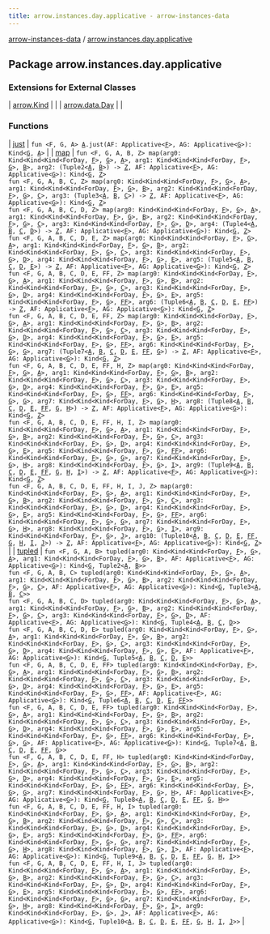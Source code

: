 ```yaml
---
title: arrow.instances.day.applicative - arrow-instances-data
---
```


[arrow-instances-data](../index.html) / [arrow.instances.day.applicative](./index.html)

## Package arrow.instances.day.applicative

### Extensions for External Classes

| [arrow.Kind](arrow.-kind/index.html) |  |
| [arrow.data.Day](arrow.data.-day/index.html) |  |

### Functions

| [just](just.html) | `fun <F, G, A> `[`A`](just.html#A)`.just(AF: Applicative<`[`F`](just.html#F)`>, AG: Applicative<`[`G`](just.html#G)`>): Kind<`[`G`](just.html#G)`, `[`A`](just.html#A)`>` |
| [map](map.html) | `fun <F, G, A, B, Z> map(arg0: Kind<Kind<Kind<ForDay, `[`F`](map.html#F)`>, `[`G`](map.html#G)`>, `[`A`](map.html#A)`>, arg1: Kind<Kind<Kind<ForDay, `[`F`](map.html#F)`>, `[`G`](map.html#G)`>, `[`B`](map.html#B)`>, arg2: (Tuple2<`[`A`](map.html#A)`, `[`B`](map.html#B)`>) -> `[`Z`](map.html#Z)`, AF: Applicative<`[`F`](map.html#F)`>, AG: Applicative<`[`G`](map.html#G)`>): Kind<`[`G`](map.html#G)`, `[`Z`](map.html#Z)`>`<br>`fun <F, G, A, B, C, Z> map(arg0: Kind<Kind<Kind<ForDay, `[`F`](map.html#F)`>, `[`G`](map.html#G)`>, `[`A`](map.html#A)`>, arg1: Kind<Kind<Kind<ForDay, `[`F`](map.html#F)`>, `[`G`](map.html#G)`>, `[`B`](map.html#B)`>, arg2: Kind<Kind<Kind<ForDay, `[`F`](map.html#F)`>, `[`G`](map.html#G)`>, `[`C`](map.html#C)`>, arg3: (Tuple3<`[`A`](map.html#A)`, `[`B`](map.html#B)`, `[`C`](map.html#C)`>) -> `[`Z`](map.html#Z)`, AF: Applicative<`[`F`](map.html#F)`>, AG: Applicative<`[`G`](map.html#G)`>): Kind<`[`G`](map.html#G)`, `[`Z`](map.html#Z)`>`<br>`fun <F, G, A, B, C, D, Z> map(arg0: Kind<Kind<Kind<ForDay, `[`F`](map.html#F)`>, `[`G`](map.html#G)`>, `[`A`](map.html#A)`>, arg1: Kind<Kind<Kind<ForDay, `[`F`](map.html#F)`>, `[`G`](map.html#G)`>, `[`B`](map.html#B)`>, arg2: Kind<Kind<Kind<ForDay, `[`F`](map.html#F)`>, `[`G`](map.html#G)`>, `[`C`](map.html#C)`>, arg3: Kind<Kind<Kind<ForDay, `[`F`](map.html#F)`>, `[`G`](map.html#G)`>, `[`D`](map.html#D)`>, arg4: (Tuple4<`[`A`](map.html#A)`, `[`B`](map.html#B)`, `[`C`](map.html#C)`, `[`D`](map.html#D)`>) -> `[`Z`](map.html#Z)`, AF: Applicative<`[`F`](map.html#F)`>, AG: Applicative<`[`G`](map.html#G)`>): Kind<`[`G`](map.html#G)`, `[`Z`](map.html#Z)`>`<br>`fun <F, G, A, B, C, D, E, Z> map(arg0: Kind<Kind<Kind<ForDay, `[`F`](map.html#F)`>, `[`G`](map.html#G)`>, `[`A`](map.html#A)`>, arg1: Kind<Kind<Kind<ForDay, `[`F`](map.html#F)`>, `[`G`](map.html#G)`>, `[`B`](map.html#B)`>, arg2: Kind<Kind<Kind<ForDay, `[`F`](map.html#F)`>, `[`G`](map.html#G)`>, `[`C`](map.html#C)`>, arg3: Kind<Kind<Kind<ForDay, `[`F`](map.html#F)`>, `[`G`](map.html#G)`>, `[`D`](map.html#D)`>, arg4: Kind<Kind<Kind<ForDay, `[`F`](map.html#F)`>, `[`G`](map.html#G)`>, `[`E`](map.html#E)`>, arg5: (Tuple5<`[`A`](map.html#A)`, `[`B`](map.html#B)`, `[`C`](map.html#C)`, `[`D`](map.html#D)`, `[`E`](map.html#E)`>) -> `[`Z`](map.html#Z)`, AF: Applicative<`[`F`](map.html#F)`>, AG: Applicative<`[`G`](map.html#G)`>): Kind<`[`G`](map.html#G)`, `[`Z`](map.html#Z)`>`<br>`fun <F, G, A, B, C, D, E, FF, Z> map(arg0: Kind<Kind<Kind<ForDay, `[`F`](map.html#F)`>, `[`G`](map.html#G)`>, `[`A`](map.html#A)`>, arg1: Kind<Kind<Kind<ForDay, `[`F`](map.html#F)`>, `[`G`](map.html#G)`>, `[`B`](map.html#B)`>, arg2: Kind<Kind<Kind<ForDay, `[`F`](map.html#F)`>, `[`G`](map.html#G)`>, `[`C`](map.html#C)`>, arg3: Kind<Kind<Kind<ForDay, `[`F`](map.html#F)`>, `[`G`](map.html#G)`>, `[`D`](map.html#D)`>, arg4: Kind<Kind<Kind<ForDay, `[`F`](map.html#F)`>, `[`G`](map.html#G)`>, `[`E`](map.html#E)`>, arg5: Kind<Kind<Kind<ForDay, `[`F`](map.html#F)`>, `[`G`](map.html#G)`>, `[`FF`](map.html#FF)`>, arg6: (Tuple6<`[`A`](map.html#A)`, `[`B`](map.html#B)`, `[`C`](map.html#C)`, `[`D`](map.html#D)`, `[`E`](map.html#E)`, `[`FF`](map.html#FF)`>) -> `[`Z`](map.html#Z)`, AF: Applicative<`[`F`](map.html#F)`>, AG: Applicative<`[`G`](map.html#G)`>): Kind<`[`G`](map.html#G)`, `[`Z`](map.html#Z)`>`<br>`fun <F, G, A, B, C, D, E, FF, Z> map(arg0: Kind<Kind<Kind<ForDay, `[`F`](map.html#F)`>, `[`G`](map.html#G)`>, `[`A`](map.html#A)`>, arg1: Kind<Kind<Kind<ForDay, `[`F`](map.html#F)`>, `[`G`](map.html#G)`>, `[`B`](map.html#B)`>, arg2: Kind<Kind<Kind<ForDay, `[`F`](map.html#F)`>, `[`G`](map.html#G)`>, `[`C`](map.html#C)`>, arg3: Kind<Kind<Kind<ForDay, `[`F`](map.html#F)`>, `[`G`](map.html#G)`>, `[`D`](map.html#D)`>, arg4: Kind<Kind<Kind<ForDay, `[`F`](map.html#F)`>, `[`G`](map.html#G)`>, `[`E`](map.html#E)`>, arg5: Kind<Kind<Kind<ForDay, `[`F`](map.html#F)`>, `[`G`](map.html#G)`>, `[`FF`](map.html#FF)`>, arg6: Kind<Kind<Kind<ForDay, `[`F`](map.html#F)`>, `[`G`](map.html#G)`>, `[`G`](map.html#G)`>, arg7: (Tuple7<`[`A`](map.html#A)`, `[`B`](map.html#B)`, `[`C`](map.html#C)`, `[`D`](map.html#D)`, `[`E`](map.html#E)`, `[`FF`](map.html#FF)`, `[`G`](map.html#G)`>) -> `[`Z`](map.html#Z)`, AF: Applicative<`[`F`](map.html#F)`>, AG: Applicative<`[`G`](map.html#G)`>): Kind<`[`G`](map.html#G)`, `[`Z`](map.html#Z)`>`<br>`fun <F, G, A, B, C, D, E, FF, H, Z> map(arg0: Kind<Kind<Kind<ForDay, `[`F`](map.html#F)`>, `[`G`](map.html#G)`>, `[`A`](map.html#A)`>, arg1: Kind<Kind<Kind<ForDay, `[`F`](map.html#F)`>, `[`G`](map.html#G)`>, `[`B`](map.html#B)`>, arg2: Kind<Kind<Kind<ForDay, `[`F`](map.html#F)`>, `[`G`](map.html#G)`>, `[`C`](map.html#C)`>, arg3: Kind<Kind<Kind<ForDay, `[`F`](map.html#F)`>, `[`G`](map.html#G)`>, `[`D`](map.html#D)`>, arg4: Kind<Kind<Kind<ForDay, `[`F`](map.html#F)`>, `[`G`](map.html#G)`>, `[`E`](map.html#E)`>, arg5: Kind<Kind<Kind<ForDay, `[`F`](map.html#F)`>, `[`G`](map.html#G)`>, `[`FF`](map.html#FF)`>, arg6: Kind<Kind<Kind<ForDay, `[`F`](map.html#F)`>, `[`G`](map.html#G)`>, `[`G`](map.html#G)`>, arg7: Kind<Kind<Kind<ForDay, `[`F`](map.html#F)`>, `[`G`](map.html#G)`>, `[`H`](map.html#H)`>, arg8: (Tuple8<`[`A`](map.html#A)`, `[`B`](map.html#B)`, `[`C`](map.html#C)`, `[`D`](map.html#D)`, `[`E`](map.html#E)`, `[`FF`](map.html#FF)`, `[`G`](map.html#G)`, `[`H`](map.html#H)`>) -> `[`Z`](map.html#Z)`, AF: Applicative<`[`F`](map.html#F)`>, AG: Applicative<`[`G`](map.html#G)`>): Kind<`[`G`](map.html#G)`, `[`Z`](map.html#Z)`>`<br>`fun <F, G, A, B, C, D, E, FF, H, I, Z> map(arg0: Kind<Kind<Kind<ForDay, `[`F`](map.html#F)`>, `[`G`](map.html#G)`>, `[`A`](map.html#A)`>, arg1: Kind<Kind<Kind<ForDay, `[`F`](map.html#F)`>, `[`G`](map.html#G)`>, `[`B`](map.html#B)`>, arg2: Kind<Kind<Kind<ForDay, `[`F`](map.html#F)`>, `[`G`](map.html#G)`>, `[`C`](map.html#C)`>, arg3: Kind<Kind<Kind<ForDay, `[`F`](map.html#F)`>, `[`G`](map.html#G)`>, `[`D`](map.html#D)`>, arg4: Kind<Kind<Kind<ForDay, `[`F`](map.html#F)`>, `[`G`](map.html#G)`>, `[`E`](map.html#E)`>, arg5: Kind<Kind<Kind<ForDay, `[`F`](map.html#F)`>, `[`G`](map.html#G)`>, `[`FF`](map.html#FF)`>, arg6: Kind<Kind<Kind<ForDay, `[`F`](map.html#F)`>, `[`G`](map.html#G)`>, `[`G`](map.html#G)`>, arg7: Kind<Kind<Kind<ForDay, `[`F`](map.html#F)`>, `[`G`](map.html#G)`>, `[`H`](map.html#H)`>, arg8: Kind<Kind<Kind<ForDay, `[`F`](map.html#F)`>, `[`G`](map.html#G)`>, `[`I`](map.html#I)`>, arg9: (Tuple9<`[`A`](map.html#A)`, `[`B`](map.html#B)`, `[`C`](map.html#C)`, `[`D`](map.html#D)`, `[`E`](map.html#E)`, `[`FF`](map.html#FF)`, `[`G`](map.html#G)`, `[`H`](map.html#H)`, `[`I`](map.html#I)`>) -> `[`Z`](map.html#Z)`, AF: Applicative<`[`F`](map.html#F)`>, AG: Applicative<`[`G`](map.html#G)`>): Kind<`[`G`](map.html#G)`, `[`Z`](map.html#Z)`>`<br>`fun <F, G, A, B, C, D, E, FF, H, I, J, Z> map(arg0: Kind<Kind<Kind<ForDay, `[`F`](map.html#F)`>, `[`G`](map.html#G)`>, `[`A`](map.html#A)`>, arg1: Kind<Kind<Kind<ForDay, `[`F`](map.html#F)`>, `[`G`](map.html#G)`>, `[`B`](map.html#B)`>, arg2: Kind<Kind<Kind<ForDay, `[`F`](map.html#F)`>, `[`G`](map.html#G)`>, `[`C`](map.html#C)`>, arg3: Kind<Kind<Kind<ForDay, `[`F`](map.html#F)`>, `[`G`](map.html#G)`>, `[`D`](map.html#D)`>, arg4: Kind<Kind<Kind<ForDay, `[`F`](map.html#F)`>, `[`G`](map.html#G)`>, `[`E`](map.html#E)`>, arg5: Kind<Kind<Kind<ForDay, `[`F`](map.html#F)`>, `[`G`](map.html#G)`>, `[`FF`](map.html#FF)`>, arg6: Kind<Kind<Kind<ForDay, `[`F`](map.html#F)`>, `[`G`](map.html#G)`>, `[`G`](map.html#G)`>, arg7: Kind<Kind<Kind<ForDay, `[`F`](map.html#F)`>, `[`G`](map.html#G)`>, `[`H`](map.html#H)`>, arg8: Kind<Kind<Kind<ForDay, `[`F`](map.html#F)`>, `[`G`](map.html#G)`>, `[`I`](map.html#I)`>, arg9: Kind<Kind<Kind<ForDay, `[`F`](map.html#F)`>, `[`G`](map.html#G)`>, `[`J`](map.html#J)`>, arg10: (Tuple10<`[`A`](map.html#A)`, `[`B`](map.html#B)`, `[`C`](map.html#C)`, `[`D`](map.html#D)`, `[`E`](map.html#E)`, `[`FF`](map.html#FF)`, `[`G`](map.html#G)`, `[`H`](map.html#H)`, `[`I`](map.html#I)`, `[`J`](map.html#J)`>) -> `[`Z`](map.html#Z)`, AF: Applicative<`[`F`](map.html#F)`>, AG: Applicative<`[`G`](map.html#G)`>): Kind<`[`G`](map.html#G)`, `[`Z`](map.html#Z)`>` |
| [tupled](tupled.html) | `fun <F, G, A, B> tupled(arg0: Kind<Kind<Kind<ForDay, `[`F`](tupled.html#F)`>, `[`G`](tupled.html#G)`>, `[`A`](tupled.html#A)`>, arg1: Kind<Kind<Kind<ForDay, `[`F`](tupled.html#F)`>, `[`G`](tupled.html#G)`>, `[`B`](tupled.html#B)`>, AF: Applicative<`[`F`](tupled.html#F)`>, AG: Applicative<`[`G`](tupled.html#G)`>): Kind<`[`G`](tupled.html#G)`, Tuple2<`[`A`](tupled.html#A)`, `[`B`](tupled.html#B)`>>`<br>`fun <F, G, A, B, C> tupled(arg0: Kind<Kind<Kind<ForDay, `[`F`](tupled.html#F)`>, `[`G`](tupled.html#G)`>, `[`A`](tupled.html#A)`>, arg1: Kind<Kind<Kind<ForDay, `[`F`](tupled.html#F)`>, `[`G`](tupled.html#G)`>, `[`B`](tupled.html#B)`>, arg2: Kind<Kind<Kind<ForDay, `[`F`](tupled.html#F)`>, `[`G`](tupled.html#G)`>, `[`C`](tupled.html#C)`>, AF: Applicative<`[`F`](tupled.html#F)`>, AG: Applicative<`[`G`](tupled.html#G)`>): Kind<`[`G`](tupled.html#G)`, Tuple3<`[`A`](tupled.html#A)`, `[`B`](tupled.html#B)`, `[`C`](tupled.html#C)`>>`<br>`fun <F, G, A, B, C, D> tupled(arg0: Kind<Kind<Kind<ForDay, `[`F`](tupled.html#F)`>, `[`G`](tupled.html#G)`>, `[`A`](tupled.html#A)`>, arg1: Kind<Kind<Kind<ForDay, `[`F`](tupled.html#F)`>, `[`G`](tupled.html#G)`>, `[`B`](tupled.html#B)`>, arg2: Kind<Kind<Kind<ForDay, `[`F`](tupled.html#F)`>, `[`G`](tupled.html#G)`>, `[`C`](tupled.html#C)`>, arg3: Kind<Kind<Kind<ForDay, `[`F`](tupled.html#F)`>, `[`G`](tupled.html#G)`>, `[`D`](tupled.html#D)`>, AF: Applicative<`[`F`](tupled.html#F)`>, AG: Applicative<`[`G`](tupled.html#G)`>): Kind<`[`G`](tupled.html#G)`, Tuple4<`[`A`](tupled.html#A)`, `[`B`](tupled.html#B)`, `[`C`](tupled.html#C)`, `[`D`](tupled.html#D)`>>`<br>`fun <F, G, A, B, C, D, E> tupled(arg0: Kind<Kind<Kind<ForDay, `[`F`](tupled.html#F)`>, `[`G`](tupled.html#G)`>, `[`A`](tupled.html#A)`>, arg1: Kind<Kind<Kind<ForDay, `[`F`](tupled.html#F)`>, `[`G`](tupled.html#G)`>, `[`B`](tupled.html#B)`>, arg2: Kind<Kind<Kind<ForDay, `[`F`](tupled.html#F)`>, `[`G`](tupled.html#G)`>, `[`C`](tupled.html#C)`>, arg3: Kind<Kind<Kind<ForDay, `[`F`](tupled.html#F)`>, `[`G`](tupled.html#G)`>, `[`D`](tupled.html#D)`>, arg4: Kind<Kind<Kind<ForDay, `[`F`](tupled.html#F)`>, `[`G`](tupled.html#G)`>, `[`E`](tupled.html#E)`>, AF: Applicative<`[`F`](tupled.html#F)`>, AG: Applicative<`[`G`](tupled.html#G)`>): Kind<`[`G`](tupled.html#G)`, Tuple5<`[`A`](tupled.html#A)`, `[`B`](tupled.html#B)`, `[`C`](tupled.html#C)`, `[`D`](tupled.html#D)`, `[`E`](tupled.html#E)`>>`<br>`fun <F, G, A, B, C, D, E, FF> tupled(arg0: Kind<Kind<Kind<ForDay, `[`F`](tupled.html#F)`>, `[`G`](tupled.html#G)`>, `[`A`](tupled.html#A)`>, arg1: Kind<Kind<Kind<ForDay, `[`F`](tupled.html#F)`>, `[`G`](tupled.html#G)`>, `[`B`](tupled.html#B)`>, arg2: Kind<Kind<Kind<ForDay, `[`F`](tupled.html#F)`>, `[`G`](tupled.html#G)`>, `[`C`](tupled.html#C)`>, arg3: Kind<Kind<Kind<ForDay, `[`F`](tupled.html#F)`>, `[`G`](tupled.html#G)`>, `[`D`](tupled.html#D)`>, arg4: Kind<Kind<Kind<ForDay, `[`F`](tupled.html#F)`>, `[`G`](tupled.html#G)`>, `[`E`](tupled.html#E)`>, arg5: Kind<Kind<Kind<ForDay, `[`F`](tupled.html#F)`>, `[`G`](tupled.html#G)`>, `[`FF`](tupled.html#FF)`>, AF: Applicative<`[`F`](tupled.html#F)`>, AG: Applicative<`[`G`](tupled.html#G)`>): Kind<`[`G`](tupled.html#G)`, Tuple6<`[`A`](tupled.html#A)`, `[`B`](tupled.html#B)`, `[`C`](tupled.html#C)`, `[`D`](tupled.html#D)`, `[`E`](tupled.html#E)`, `[`FF`](tupled.html#FF)`>>`<br>`fun <F, G, A, B, C, D, E, FF> tupled(arg0: Kind<Kind<Kind<ForDay, `[`F`](tupled.html#F)`>, `[`G`](tupled.html#G)`>, `[`A`](tupled.html#A)`>, arg1: Kind<Kind<Kind<ForDay, `[`F`](tupled.html#F)`>, `[`G`](tupled.html#G)`>, `[`B`](tupled.html#B)`>, arg2: Kind<Kind<Kind<ForDay, `[`F`](tupled.html#F)`>, `[`G`](tupled.html#G)`>, `[`C`](tupled.html#C)`>, arg3: Kind<Kind<Kind<ForDay, `[`F`](tupled.html#F)`>, `[`G`](tupled.html#G)`>, `[`D`](tupled.html#D)`>, arg4: Kind<Kind<Kind<ForDay, `[`F`](tupled.html#F)`>, `[`G`](tupled.html#G)`>, `[`E`](tupled.html#E)`>, arg5: Kind<Kind<Kind<ForDay, `[`F`](tupled.html#F)`>, `[`G`](tupled.html#G)`>, `[`FF`](tupled.html#FF)`>, arg6: Kind<Kind<Kind<ForDay, `[`F`](tupled.html#F)`>, `[`G`](tupled.html#G)`>, `[`G`](tupled.html#G)`>, AF: Applicative<`[`F`](tupled.html#F)`>, AG: Applicative<`[`G`](tupled.html#G)`>): Kind<`[`G`](tupled.html#G)`, Tuple7<`[`A`](tupled.html#A)`, `[`B`](tupled.html#B)`, `[`C`](tupled.html#C)`, `[`D`](tupled.html#D)`, `[`E`](tupled.html#E)`, `[`FF`](tupled.html#FF)`, `[`G`](tupled.html#G)`>>`<br>`fun <F, G, A, B, C, D, E, FF, H> tupled(arg0: Kind<Kind<Kind<ForDay, `[`F`](tupled.html#F)`>, `[`G`](tupled.html#G)`>, `[`A`](tupled.html#A)`>, arg1: Kind<Kind<Kind<ForDay, `[`F`](tupled.html#F)`>, `[`G`](tupled.html#G)`>, `[`B`](tupled.html#B)`>, arg2: Kind<Kind<Kind<ForDay, `[`F`](tupled.html#F)`>, `[`G`](tupled.html#G)`>, `[`C`](tupled.html#C)`>, arg3: Kind<Kind<Kind<ForDay, `[`F`](tupled.html#F)`>, `[`G`](tupled.html#G)`>, `[`D`](tupled.html#D)`>, arg4: Kind<Kind<Kind<ForDay, `[`F`](tupled.html#F)`>, `[`G`](tupled.html#G)`>, `[`E`](tupled.html#E)`>, arg5: Kind<Kind<Kind<ForDay, `[`F`](tupled.html#F)`>, `[`G`](tupled.html#G)`>, `[`FF`](tupled.html#FF)`>, arg6: Kind<Kind<Kind<ForDay, `[`F`](tupled.html#F)`>, `[`G`](tupled.html#G)`>, `[`G`](tupled.html#G)`>, arg7: Kind<Kind<Kind<ForDay, `[`F`](tupled.html#F)`>, `[`G`](tupled.html#G)`>, `[`H`](tupled.html#H)`>, AF: Applicative<`[`F`](tupled.html#F)`>, AG: Applicative<`[`G`](tupled.html#G)`>): Kind<`[`G`](tupled.html#G)`, Tuple8<`[`A`](tupled.html#A)`, `[`B`](tupled.html#B)`, `[`C`](tupled.html#C)`, `[`D`](tupled.html#D)`, `[`E`](tupled.html#E)`, `[`FF`](tupled.html#FF)`, `[`G`](tupled.html#G)`, `[`H`](tupled.html#H)`>>`<br>`fun <F, G, A, B, C, D, E, FF, H, I> tupled(arg0: Kind<Kind<Kind<ForDay, `[`F`](tupled.html#F)`>, `[`G`](tupled.html#G)`>, `[`A`](tupled.html#A)`>, arg1: Kind<Kind<Kind<ForDay, `[`F`](tupled.html#F)`>, `[`G`](tupled.html#G)`>, `[`B`](tupled.html#B)`>, arg2: Kind<Kind<Kind<ForDay, `[`F`](tupled.html#F)`>, `[`G`](tupled.html#G)`>, `[`C`](tupled.html#C)`>, arg3: Kind<Kind<Kind<ForDay, `[`F`](tupled.html#F)`>, `[`G`](tupled.html#G)`>, `[`D`](tupled.html#D)`>, arg4: Kind<Kind<Kind<ForDay, `[`F`](tupled.html#F)`>, `[`G`](tupled.html#G)`>, `[`E`](tupled.html#E)`>, arg5: Kind<Kind<Kind<ForDay, `[`F`](tupled.html#F)`>, `[`G`](tupled.html#G)`>, `[`FF`](tupled.html#FF)`>, arg6: Kind<Kind<Kind<ForDay, `[`F`](tupled.html#F)`>, `[`G`](tupled.html#G)`>, `[`G`](tupled.html#G)`>, arg7: Kind<Kind<Kind<ForDay, `[`F`](tupled.html#F)`>, `[`G`](tupled.html#G)`>, `[`H`](tupled.html#H)`>, arg8: Kind<Kind<Kind<ForDay, `[`F`](tupled.html#F)`>, `[`G`](tupled.html#G)`>, `[`I`](tupled.html#I)`>, AF: Applicative<`[`F`](tupled.html#F)`>, AG: Applicative<`[`G`](tupled.html#G)`>): Kind<`[`G`](tupled.html#G)`, Tuple9<`[`A`](tupled.html#A)`, `[`B`](tupled.html#B)`, `[`C`](tupled.html#C)`, `[`D`](tupled.html#D)`, `[`E`](tupled.html#E)`, `[`FF`](tupled.html#FF)`, `[`G`](tupled.html#G)`, `[`H`](tupled.html#H)`, `[`I`](tupled.html#I)`>>`<br>`fun <F, G, A, B, C, D, E, FF, H, I, J> tupled(arg0: Kind<Kind<Kind<ForDay, `[`F`](tupled.html#F)`>, `[`G`](tupled.html#G)`>, `[`A`](tupled.html#A)`>, arg1: Kind<Kind<Kind<ForDay, `[`F`](tupled.html#F)`>, `[`G`](tupled.html#G)`>, `[`B`](tupled.html#B)`>, arg2: Kind<Kind<Kind<ForDay, `[`F`](tupled.html#F)`>, `[`G`](tupled.html#G)`>, `[`C`](tupled.html#C)`>, arg3: Kind<Kind<Kind<ForDay, `[`F`](tupled.html#F)`>, `[`G`](tupled.html#G)`>, `[`D`](tupled.html#D)`>, arg4: Kind<Kind<Kind<ForDay, `[`F`](tupled.html#F)`>, `[`G`](tupled.html#G)`>, `[`E`](tupled.html#E)`>, arg5: Kind<Kind<Kind<ForDay, `[`F`](tupled.html#F)`>, `[`G`](tupled.html#G)`>, `[`FF`](tupled.html#FF)`>, arg6: Kind<Kind<Kind<ForDay, `[`F`](tupled.html#F)`>, `[`G`](tupled.html#G)`>, `[`G`](tupled.html#G)`>, arg7: Kind<Kind<Kind<ForDay, `[`F`](tupled.html#F)`>, `[`G`](tupled.html#G)`>, `[`H`](tupled.html#H)`>, arg8: Kind<Kind<Kind<ForDay, `[`F`](tupled.html#F)`>, `[`G`](tupled.html#G)`>, `[`I`](tupled.html#I)`>, arg9: Kind<Kind<Kind<ForDay, `[`F`](tupled.html#F)`>, `[`G`](tupled.html#G)`>, `[`J`](tupled.html#J)`>, AF: Applicative<`[`F`](tupled.html#F)`>, AG: Applicative<`[`G`](tupled.html#G)`>): Kind<`[`G`](tupled.html#G)`, Tuple10<`[`A`](tupled.html#A)`, `[`B`](tupled.html#B)`, `[`C`](tupled.html#C)`, `[`D`](tupled.html#D)`, `[`E`](tupled.html#E)`, `[`FF`](tupled.html#FF)`, `[`G`](tupled.html#G)`, `[`H`](tupled.html#H)`, `[`I`](tupled.html#I)`, `[`J`](tupled.html#J)`>>` |

